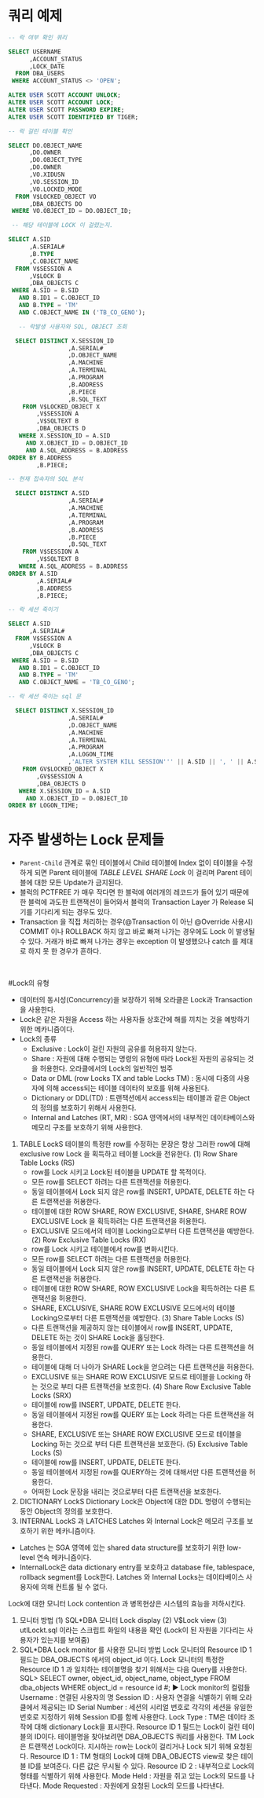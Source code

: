 # 쿼리 예제
```sql
-- 락 여부 확인 쿼리

SELECT USERNAME
      ,ACCOUNT_STATUS
      ,LOCK_DATE
  FROM DBA_USERS
 WHERE ACCOUNT_STATUS <> 'OPEN';

ALTER USER SCOTT ACCOUNT UNLOCK;
ALTER USER SCOTT ACCOUNT LOCK;
ALTER USER SCOTT PASSWORD EXPIRE;
ALTER USER SCOTT IDENTIFIED BY TIGER;

-- 락 걸린 테이블 확인

SELECT DO.OBJECT_NAME
      ,DO.OWNER
      ,DO.OBJECT_TYPE
      ,DO.OWNER
      ,VO.XIDUSN
      ,VO.SESSION_ID
      ,VO.LOCKED_MODE
  FROM V$LOCKED_OBJECT VO
      ,DBA_OBJECTS DO
 WHERE VO.OBJECT_ID = DO.OBJECT_ID;

 -- 해당 테이블에 LOCK 이 걸렸는지.

SELECT A.SID
      ,A.SERIAL#
      ,B.TYPE
      ,C.OBJECT_NAME
  FROM V$SESSION A
      ,V$LOCK B
      ,DBA_OBJECTS C
 WHERE A.SID = B.SID
   AND B.ID1 = C.OBJECT_ID
   AND B.TYPE = 'TM'
   AND C.OBJECT_NAME IN ('TB_CO_GENO');

   -- 락발생 사용자와 SQL, OBJECT 조회

  SELECT DISTINCT X.SESSION_ID
                 ,A.SERIAL#
                 ,D.OBJECT_NAME
                 ,A.MACHINE
                 ,A.TERMINAL
                 ,A.PROGRAM
                 ,B.ADDRESS
                 ,B.PIECE
                 ,B.SQL_TEXT
    FROM V$LOCKED_OBJECT X
        ,V$SESSION A
        ,V$SQLTEXT B
        ,DBA_OBJECTS D
   WHERE X.SESSION_ID = A.SID
     AND X.OBJECT_ID = D.OBJECT_ID
     AND A.SQL_ADDRESS = B.ADDRESS
ORDER BY B.ADDRESS
        ,B.PIECE;

-- 현재 접속자의 SQL 분석

  SELECT DISTINCT A.SID
                 ,A.SERIAL#
                 ,A.MACHINE
                 ,A.TERMINAL
                 ,A.PROGRAM
                 ,B.ADDRESS
                 ,B.PIECE
                 ,B.SQL_TEXT
    FROM V$SESSION A
        ,V$SQLTEXT B
   WHERE A.SQL_ADDRESS = B.ADDRESS
ORDER BY A.SID
        ,A.SERIAL#
        ,B.ADDRESS
        ,B.PIECE;

-- 락 세션 죽이기

SELECT A.SID
      ,A.SERIAL#
  FROM V$SESSION A
      ,V$LOCK B
      ,DBA_OBJECTS C
 WHERE A.SID = B.SID
   AND B.ID1 = C.OBJECT_ID
   AND B.TYPE = 'TM'
   AND C.OBJECT_NAME = 'TB_CO_GENO';

-- 락 세션 죽이는 sql 문

  SELECT DISTINCT X.SESSION_ID
                 ,A.SERIAL#
                 ,D.OBJECT_NAME
                 ,A.MACHINE
                 ,A.TERMINAL
                 ,A.PROGRAM
                 ,A.LOGON_TIME
                 ,'ALTER SYSTEM KILL SESSION''' || A.SID || ', ' || A.SERIAL# || ''';'
    FROM GV$LOCKED_OBJECT X
        ,GV$SESSION A
        ,DBA_OBJECTS D
   WHERE X.SESSION_ID = A.SID
     AND X.OBJECT_ID = D.OBJECT_ID
ORDER BY LOGON_TIME;
```

# 자주 발생하는 Lock 문제들
- `Parent-Child` 관계로 묶인 테이블에서 Child 테이블에 Index 없이 테이블을 수정하게 되면 Parent 테이블에 *TABLE LEVEL SHARE Lock* 이 걸리며 Parent 테이블에 대한 모든 Update가 금지된다.
- 블럭의 PCTFREE 가 매우 작다면 한 블럭에 여러개의 레코드가 들어 있기 때문에 한 블럭에 과도한 트랜잭션이 들어와서 블럭의 Transaction Layer 가 Release 되기를 기다리게 되는 경우도 있다.
- Transaction 을 직접 처리하는 경우(@Transaction 이 아닌 @Override 사용시) COMMIT 이나 ROLLBACK 하지 않고 바로 빠져 나가는 경우에도 Lock 이 발생될 수 있다. 거래가 바로 빠져 나가는 경우는 exception 이 발생했으나 catch 를 제대로 하지 못 한 경우가 흔하다.

<br>

#Lock의 유형
- 데이터의 동시성(Concurrency)을 보장하기 위해 오라클은 Lock과 Transaction을 사용한다.
- Lock은 같은 자원을 Access 하는 사용자들 상호간에 해를 끼치는 것을 예방하기 위한 메카니즘이다.
- Lock의 종류
  - Exclusive : Lock이 걸린 자원의 공유를 허용하지 않는다.
  - Share : 자원에 대해 수행되는 명령의 유형에 따라 Lock된 자원의 공유되는 것을  허용한다.
오라클에서의 Lock의 일반적인 범주
  - Data or DML (row Locks TX and table Locks TM) : 동시에 다중의 사용자에 의해
    access되는 테이블 데이타의 보호를 위해 사용된다.
  - Dictionary or DDL(TD) : 트랜잭션에서 access되는 테이블과 같은 Object의 정의를
    보호하기 위해서 사용한다.
  - Internal and Latches (RT, MR) : SGA 영역에서의 내부적인 데이타베이스와 메모리
    구조를 보호하기 위해 사용한다.
1. TABLE LockS
  테이블의 특정한 row를 수정하는 문장은 항상 그러한 row에 대해 exclusive row Lock
  을 획득하고 테이블 Lock을 전유한다.
  (1) Row Share Table Locks (RS)
      - row를 Lock 시키고 Lock된 테이블을 UPDATE 할 목적이다.
      - 모든 row를 SELECT 하려는 다른 트랜잭션을 허용한다.
      - 동일 테이블에서 Lock 되지 않은 row를 INSERT, UPDATE, DELETE 하는 다른  트랜잭션을 허용한다.
      - 테이블에 대한 ROW SHARE, ROW EXCLUSIVE, SHARE, SHARE ROW EXCLUSIVE Lock
        을 획득하려는 다른 트랜잭션을 허용한다.
      - EXCLUSIVE 모드에서의 테이블 Locking으로부터 다른 트랜잭션을 예방한다.
  (2) Row Exclusive Table Locks (RX)
      - row를 Lock 시키고 테이블에서 row를 변화시킨다.
      - 모든 row를 SELECT 하려는 다른 트랜잭션을 허용한다.
      - 동일 테이블에서 Lock 되지 않은 row를 INSERT, UPDATE, DELETE 하는 다른
        트랜잭션을 허용한다.
      - 테이블에 대한 ROW SHARE, ROW EXCLUSIVE Lock을 획득하려는 다른 트랜잭션을
        허용한다.
      - SHARE, EXCLUSIVE, SHARE ROW EXCLUSIVE 모드에서의 테이블 Locking으로부터
        다른 트랜잭션을 예방한다.
  (3) Share Table Locks (S)
      - 다른 트랜잭션을 제공하지 않는 테이블에서 row를 INSERT, UPDATE, DELETE
        하는 것이 SHARE Lock을 홀딩한다.
      - 동일 테이블에서 지정된 row를 QUERY 또는 Lock 하려는 다른 트랜잭션을  허용한다.
      - 테이블에 대해 더 나아가 SHARE Lock을 얻으려는 다른 트랜잭션을 허용한다.
      - EXCLUSIVE 또는 SHARE ROW EXCLUSIVE 모드로 테이블을 Locking 하는 것으로
        부터 다른 트랜잭션을 보호한다.
  (4) Share Row Exclusive Table Locks (SRX)
      - 테이블에 row를 INSERT, UPDATE, DELETE 한다.
      - 동일 테이블에서 지정된 row를 QUERY 또는 Lock 하려는 다른 트랜잭션을   허용한다.
      - SHARE, EXCLUSIVE 또는 SHARE ROW EXCLUSIVE 모드로 테이블을 Locking 하는 것으로
        부터 다른 트랜잭션을 보호한다.
  (5) Exclusive Table Locks (S)
      - 테이블에 row를 INSERT, UPDATE, DELETE 한다.
      - 동일 테이블에서 지정된 row를 QUERY하는 것에 대해서만 다른 트랜잭션을
        허용한다.
      - 어떠한 Lock 문장을 내리는 것으로부터 다른 트랜잭션을 보호한다.
2. DICTIONARY LockS
  Dictionary Lock은 Object에 대한 DDL 명령이 수행되는 동안 Object의 정의를  보호한다.
3. INTERNAL LockS 과 LATCHES
  Latches 와 Internal Lock은 메모리 구조를 보호하기 위한 메카니즘이다.
  - Latches 는 SGA 영역에 있는 shared data structure를 보호하기 위한 low-level    연속 메카니즘이다.
  - InternalLock은 data dictionary entry를 보호하고 database file, tablespace,  rollback segment를 Lock한다.
  Latches 와 Internal Locks는 데이타베이스 사용자에 의해 컨트롤 될 수 없다.

Lock에 대한 모니터
   Lock contention 과 병목현상은 시스템의 효능을 저하시킨다.
   1. 모니터 방법
      (1) SQL*DBA 모니터 Lock display
      (2) V$Lock view
      (3) utlLockt.sql 이라는 스크립트 화일의 내용을 확인
          (Lock이 된 자원을 기다리는 사용자가 있는지를 보여줌)
   2. SQL*DBA Lock monitor 를 사용한 모니터 방법
      Lock 모니터의 Resource ID 1 필드는 DBA_OBJECTS 에서의 object_id 이다.
      Lock 모니터의 특정한 Resource ID 1 과 일치하는 테이블명을 찾기 위해서는   다음 Query를 사용한다.
      SQL> SELECT owner, object_id, object_name, object_type
           FROM dba_objects
           WHERE object_id = resource id #;
      ▶ Lock monitor의 컬럼들
      Username : 연결된 사용자의 명
      Session ID : 사용자 연결을 식별하기 위해 오라클에서 제공되는 ID
      Serial Number : 세션의 시리얼 번호로 각각의 세션을 유일한 번호로 지정하기 위해  Session ID를 함께 사용한다.
      Lock Type : TM은 데이타 조작에 대해 dictionary Lock을 표시한다.
                  Resource ID 1 필드는 Lock이 걸린 테이블의 ID이다.
                  테이블명을 찾아보려면 DBA_OBJECTS 쿼리를 사용한다.
                  TM Lock은 트랜잭션 Lock이다.
                  지시하는 row는 Lock이 걸리거나 Lock 되기 위해 요청된다.
      Resource ID 1 : TM 형태의 Lock에 대해 DBA_OBJECTS view로 찾은 테이블 ID를 보여준다. 다른 값은 무시될 수 있다.
      Resource ID 2 : 내부적으로 Lock의 형태를 식별하기 위해 사용한다.
      Mode Held : 자원을 쥐고 있는 Lock의 모드를 나타낸다.
      Mode Requested : 자원에게 요청된 Lock의 모드를 나타낸다.